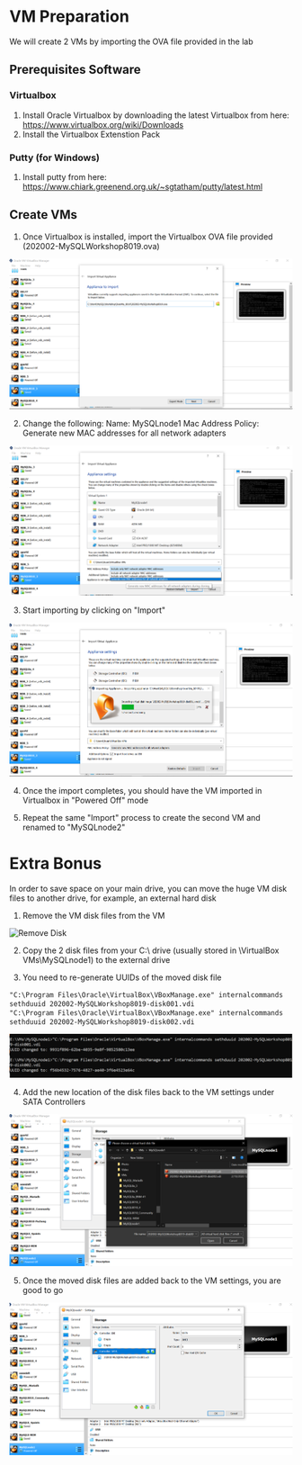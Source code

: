 # VM Preparation
We will create 2 VMs by importing the OVA file provided in the lab

## Prerequisites Software
### Virtualbox
1. Install Oracle Virtualbox by downloading the latest Virtualbox from here: https://www.virtualbox.org/wiki/Downloads
2. Install the Virtualbox Extenstion Pack

### Putty (for Windows)
1. Install putty from here: https://www.chiark.greenend.org.uk/~sgtatham/putty/latest.html

## Create VMs
1. Once Virtualbox is installed, import the Virtualbox OVA file provided (202002-MySQLWorkshop8019.ova)

![Import OVA](img/OVA2.png)

2. Change the following:
Name: MySQLnode1
Mac Address Policy: Generate new MAC addresses for all network adapters

![Import OVA4](img/OVA4.png)

3. Start importing by clicking on "Import"

![Import OVA5](img/OVA5.png)

4. Once the import completes, you should have the VM imported in Virtualbox in "Powered Off" mode

5. Repeat the same "Import" process to create the second VM and renamed to "MySQLnode2"

# Extra Bonus
In order to save space on your main drive, you can move the huge VM disk files to another drive, for example, an external hard disk

1. Remove the VM disk files from the VM

![Remove Disk](img/OVA6.png)

2. Copy the 2 disk files from your C:\ drive (usually stored in <user directory>\VirtualBox VMs\MySQLnode1\) to the external drive

3. You need to re-generate UUIDs of the moved disk file
```
"C:\Program Files\Oracle\VirtualBox\VBoxManage.exe" internalcommands sethduuid 202002-MySQLWorkshop8019-disk001.vdi
"C:\Program Files\Oracle\VirtualBox\VBoxManage.exe" internalcommands sethduuid 202002-MySQLWorkshop8019-disk002.vdi
```

![UUID](img/OVA9.png)

4. Add the new location of the disk files back to the VM settings under SATA Controllers

![Add Disk](img/OVA7.png)

5. Once the moved disk files are added back to the VM settings, you are good to go

![Add Disk](img/OVA8.png)



